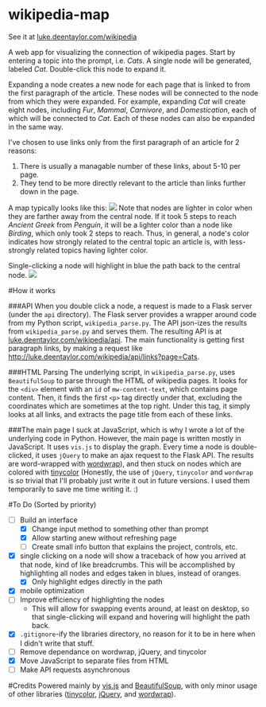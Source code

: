 # wikipedia-map
See it at [luke.deentaylor.com/wikipedia](http://luke.deentaylor.com/wikipedia/)

A web app for visualizing the connection of wikipedia pages. Start by entering a topic into the prompt, i.e. *Cats*. A single node will be generated, labeled *Cat*. Double-click this node to expand it.

 Expanding a node creates a new node for each page that  is linked to from the first paragraph of the article. These nodes will be connected to the node from which they were expanded. For example, expanding *Cat* will create eight nodes, including *Fur*, *Mammal*, *Carnivore*, and *Domestication*, each of which will be connected to *Cat*. Each of these nodes can also be expanded in the same way.

 I've chosen to use links only from the first paragraph of an article for 2 reasons:

 1. There is usually a managable number of these links, about 5-10 per page.
 2. They tend to be more directly relevant to the article than links further down in the page.

A map typically looks like this:
 ![](http://i.imgur.com/lnxGNR2.png)
 Note that nodes are lighter in color when they are farther away from the central node. If it took 5 steps to reach *Ancient Greek* from *Penguin*, it will be a lighter color than a node like *Birding*, which only took 2 steps to reach. Thus, in general, a node's color indicates how strongly related to the central topic an article is, with less-strongly related topics having lighter color.

Single-clicking a node will highlight in blue the path back to the central node.
![](http://i.imgur.com/QHduUCc.png)

#How it works

###API
When you double click a node, a request is made to a Flask server (under the `api` directory). The Flask server provides a wrapper around code from my Python script, `wikipedia_parse.py`. The API json-izes the results from `wikipedia_parse.py` and serves them. The resulting API is at [luke.deentaylor.com/wikipedia/api](http://luke.deentaylor.com/wikipedia/api). The main functionality is getting first paragraph links, by making a request like http://luke.deentaylor.com/wikipedia/api/links?page=Cats.

###HTML Parsing
The underlying script, in `wikipedia_parse.py`, uses `BeautifulSoup` to parse through the HTML of wikipedia pages. It looks for the `<div>` element with an `id` of `mw-content-text`, which contains page content. Then, it finds the first `<p>` tag directly under that, excluding the coordinates which are sometimes at the top right. Under this tag, it simply looks at all links, and extracts the page title from each of these links.

###The main page
I suck at JavaScript, which is why I wrote a lot of the underlying code in Python. However, the main page is written mostly in JavaScript. It uses `vis.js` to display the graph. Every time a node is double-clicked, it uses `jQuery` to make an ajax request to the Flask API. The results are word-wrapped with [wordwrap](phpjs.org/functions/wordwrap)), and then stuck on nodes which are colored with [tinycolor](github.com/bgrins/TinyColor) (Honestly, the use of `jQuery`, `tinycolor` and `wordwrap` is *so* trivial that I'll probably just write it out in future versions. I used them temporarily to save me time writing it. :)

#To Do (Sorted by priority)
- [ ] Build an interface
  - [x] Change input method to something other than prompt
  - [x] Allow starting anew without refreshing page
  - [ ] Create small info button that explains the project, controls, etc.
- [x] single clicking on a node will show a traceback of how you arrived at that node, kind of like breadcrumbs. This will be accomplished by highlighting all nodes and edges taken in blues, instead of oranges.
	- [x] Only highlight edges directly in the path
- [x] mobile optimization
- [ ] Improve efficiency of highlighting the nodes
    - This will allow for swapping events around, at least on desktop, so that single-clicking will expand and hovering will highlight the path back. 
- [x] `.gitignore`-ify the libraries directory, no reason for it to be in here when I didn't write that stuff.
- [ ] Remove dependance on wordwrap, jQuery, and tinycolor
- [x] Move JavaScript to separate files from HTML
- [ ] Make API requests asynchronous

#Credits
Powered mainly by [vis.js](visjs.org) and [BeautifulSoup](crummy.com/software/BeautifulSoup/), with only minor usage of other libraries ([tinycolor](github.com/bgrins/TinyColor), [jQuery](jquery.com), and [wordwrap](phpjs.org/functions/wordwrap)).
